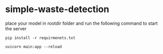 # simple-waste-detection

place your model in rootdir folder and run the following command to start the server

`pip install -r requirmenets.txt`

`uvicorn main:app --reload`
 
 
